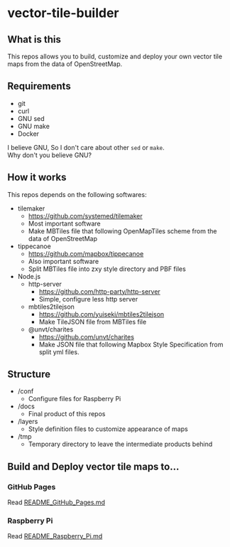 # vector-tile-builder

## What is this

This repos allows you to build, customize and deploy your own vector tile maps from the data of OpenStreetMap.

## Requirements

- git
- curl
- GNU sed
- GNU make
- Docker

I believe GNU, So I don't care about other `sed` or `make`.  
Why don't you believe GNU?

## How it works

This repos depends on the following softwares:

- tilemaker
  - https://github.com/systemed/tilemaker
  - Most important software
  - Make MBTiles file that following OpenMapTiles scheme from the data of OpenStreetMap
- tippecanoe
  - https://github.com/mapbox/tippecanoe
  - Also important software
  - Split MBTiles file into zxy style directory and PBF files
- Node.js
  - http-server
    - https://github.com/http-party/http-server
    - Simple, configure less http server
  - mbtiles2tilejson
    - https://github.com/yuiseki/mbtiles2tilejson
    - Make TileJSON file from MBTiles file
  - @unvt/charites
    - https://github.com/unvt/charites
    - Make JSON file that following Mapbox Style Specification from split yml files.

## Structure

- /conf
  - Configure files for Raspberry Pi
- /docs
  - Final product of this repos
- /layers
  - Style definition files to customize appearance of maps
- /tmp
  - Temporary directory to leave the intermediate products behind

## Build and Deploy vector tile maps to...

### GitHub Pages

Read [README_GitHub_Pages.md](./README_GitHub_Pages.md)

### Raspberry Pi

Read [README_Raspberry_Pi.md](./README_Raspberry_Pi.md)
